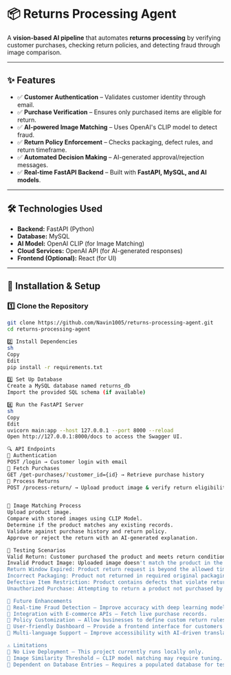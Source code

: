 # 📦 Returns Processing Agent

A **vision-based AI pipeline** that automates **returns processing** by verifying customer purchases, checking return policies, and detecting fraud through image comparison.

---

## ✨ Features

- ✅ **Customer Authentication** – Validates customer identity through email.
- ✅ **Purchase Verification** – Ensures only purchased items are eligible for return.
- ✅ **AI-powered Image Matching** – Uses OpenAI's CLIP model to detect fraud.
- ✅ **Return Policy Enforcement** – Checks packaging, defect rules, and return timeframe.
- ✅ **Automated Decision Making** – AI-generated approval/rejection messages.
- ✅ **Real-time FastAPI Backend** – Built with **FastAPI, MySQL, and AI models**.

---

## 🛠️ Technologies Used

- **Backend:** FastAPI (Python)
- **Database:** MySQL
- **AI Model:** OpenAI CLIP (for Image Matching)
- **Cloud Services:** OpenAI API (for AI-generated responses)
- **Frontend (Optional):** React (for UI)

---

## 🚀 Installation & Setup

### 1️⃣ Clone the Repository
```sh
git clone https://github.com/Navin1005/returns-processing-agent.git
cd returns-processing-agent

2️⃣ Install Dependencies
sh
Copy
Edit
pip install -r requirements.txt

3️⃣ Set Up Database
Create a MySQL database named returns_db
Import the provided SQL schema (if available)

4️⃣ Run the FastAPI Server
sh
Copy
Edit
uvicorn main:app --host 127.0.0.1 --port 8000 --reload
Open http://127.0.0.1:8000/docs to access the Swagger UI.

🔍 API Endpoints
🔹 Authentication
POST /login → Customer login with email
🔹 Fetch Purchases
GET /get-purchases/?customer_id={id} → Retrieve purchase history
🔹 Process Returns
POST /process-return/ → Upload product image & verify return eligibility


📸 Image Matching Process
Upload product image.
Compare with stored images using CLIP Model.
Determine if the product matches any existing records.
Validate against purchase history and return policy.
Approve or reject the return with an AI-generated explanation.

🔬 Testing Scenarios
Valid Return: Customer purchased the product and meets return conditions.
Invalid Product Image: Uploaded image doesn't match the product in the database.
Return Window Expired: Product return request is beyond the allowed timeframe.
Incorrect Packaging: Product not returned in required original packaging.
Defective Item Restriction: Product contains defects that violate return policies.
Unauthorized Purchase: Attempting to return a product not purchased by the user.

🚧 Future Enhancements
🔹 Real-time Fraud Detection – Improve accuracy with deep learning models.
🔹 Integration with E-commerce APIs – Fetch live purchase records.
🔹 Policy Customization – Allow businesses to define custom return rules.
🔹 User-friendly Dashboard – Provide a frontend interface for customers & admins.
🔹 Multi-language Support – Improve accessibility with AI-driven translations.

⚠️ Limitations
🚫 No Live Deployment – This project currently runs locally only.
🚫 Image Similarity Threshold – CLIP model matching may require tuning.
🚫 Dependent on Database Entries – Requires a populated database for testing.
